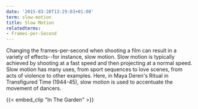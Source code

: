 ```yaml
---
date: '2015-03-20T13:29:03+01:00'
term: slow-motion
title: Slow Motion
relatedterms:
- Frames-per-Second
---
```


Changing the frames-per-second when shooting a film can result in a
variety of effects--for instance, slow motion.  Slow motion is
typically achieved by shooting at a fast speed and then projecting at
a normal speed. <!--more-->Slow motion has many uses, from sport sequences to
love scenes, from acts of violence to other examples. Here, in Maya
Deren's Ritual in Transfigured Time (1944-45), slow motion is used to
accentuate the movement of dancers.

{{< embed_clip "In The Garden" >}}
